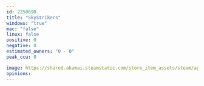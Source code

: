 ```yaml
---
id: 2250690
title: "SkyStrikers"
windows: "true"
mac: "false"
linux: false
positive: 0
negative: 0
estimated_owners: "0 - 0"
peak_ccu: 0

image: https://shared.akamai.steamstatic.com/store_item_assets/steam/apps/2250690/header.jpg?t=1729264109
opinions:
---
```

